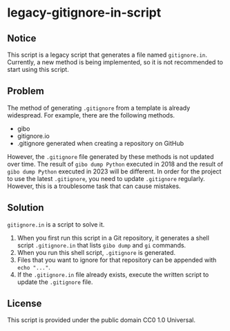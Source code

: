 # legacy-gitignore-in-script

## Notice

This script is a legacy script that generates a file named `gitignore.in`.
Currently, a new method is being implemented, so it is not recommended to start using this script.

## Problem

The method of generating `.gitignore` from a template is already widespread.
For example, there are the following methods.

- gibo
- gitignore.io
- .gitignore generated when creating a repository on GitHub

However, the `.gitignore` file generated by these methods is not updated over time.
The result of `gibo dump Python` executed in 2018 and the result of `gibo dump Python` executed in 2023 will be different.
In order for the project to use the latest `.gitignore`, you need to update `.gitignore` regularly.
However, this is a troublesome task that can cause mistakes.

## Solution

`gitignore.in` is a script to solve it.
    
1. When you first run this script in a Git repository, it generates a shell script `.gitignore.in` that lists `gibo dump` and `gi` commands.
2. When you run this shell script, `.gitignore` is generated.
3. Files that you want to ignore for that repository can be appended with `echo "..."`.
4. If the `.gitignore.in` file already exists, execute the written script to update the `.gitignore` file.

## License

This script is provided under the public domain CC0 1.0 Universal.
